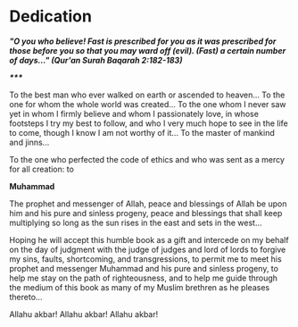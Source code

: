 Dedication
==========

***"O you who believe! Fast is prescribed for you as it was prescribed
for those before you so that you may ward off (evil). (Fast) a certain
number of days..." (Qur'an Surah Baqarah 2:182-183)***

***\*\*\****

To the best man who ever walked on earth or ascended to heaven... To the
one for whom the whole world was created... To the one whom I never saw
yet in whom I firmly believe and whom I passionately love, in whose
footsteps I try my best to follow, and who I very much hope to see in
the life to come, though I know I am not worthy of it... To the master
of mankind and jinns...

To the one who perfected the code of ethics and who was sent as a mercy
for all creation: to

**Muhammad**

The prophet and messenger of Allah, peace and blessings of Allah be upon
him and his pure and sinless progeny, peace and blessings that shall
keep multiplying so long as the sun rises in the east and sets in the
west...

Hoping he will accept this humble book as a gift and intercede on my
behalf on the day of judgment with the judge of judges and lord of lords
to forgive my sins, faults, shortcoming, and transgressions, to permit
me to meet his prophet and messenger Muhammad and his pure and sinless
progeny, to help me stay on the path of righteousness, and to help me
guide through the medium of this book as many of my Muslim brethren as
he pleases thereto...

Allahu akbar! Allahu akbar! Allahu akbar!


